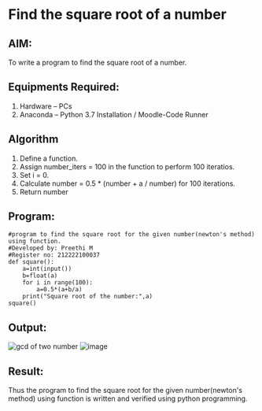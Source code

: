 # Find the square root of a number

## AIM:
To write a program to find the square root of a number.

## Equipments Required:
1. Hardware – PCs
2. Anaconda – Python 3.7 Installation / Moodle-Code Runner

## Algorithm
1. Define a function.
2. Assign number_iters = 100 in the function to perform 100 iteratios.
3. Set i = 0.
4. Calculate  number = 0.5 * (number + a / number) for 100 iterations.
5. Return number

## Program:
```
#program to find the square root for the given number(newton's method) using function.
#Developed by: Preethi M
#Register no: 212222100037
def square():
    a=int(input())
    b=float(a)
    for i in range(100):
        a=0.5*(a+b/a)
    print("Square root of the number:",a)
square()
```

## Output:
![gcd of two number](gcd.png)
![image](https://user-images.githubusercontent.com/119475585/234478710-ec5d308f-16f7-462d-be67-a6c2bc021d57.png)


## Result:
Thus the program to find the square root for the given number(newton's method) using function is written and verified using python programming.
